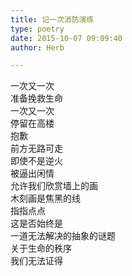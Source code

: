 ```yaml
---  
title: 记一次消防演练  
type: poetry  
date: 2015-10-07 09:09:40  
author: Herb  

---  
```

一次又一次  
准备挽救生命  
一次又一次  
停留在高楼    
抱歉  
前方无路可走  
即使不是逆火    
被逼出闲情  
允许我们欣赏墙上的画  
木刻画是焦黑的线  
指指点点    
这是否始终是  
一道无法解决的抽象的谜题  
关于生命的秩序  
我们无法证得